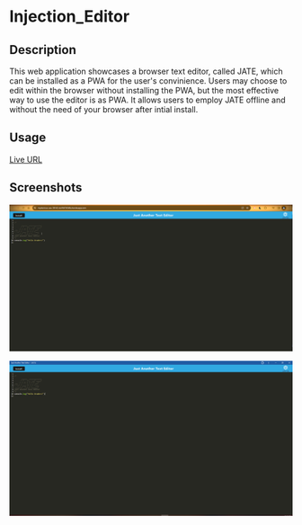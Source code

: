 # Injection_Editor

## Description

This web application showcases a browser text editor, called JATE, which can be installed as a PWA for the user's convinience. Users may choose to edit within the browser without installing the PWA, but the most effective way to use the editor is as PWA. It allows users
to employ JATE offline and without the need of your browser after intial install.

## Usage

[Live URL](https://mysterious-sea-38142-da1fbf7d548a.herokuapp.com/)

## Screenshots

![Screenshot of Injection Editor in Browser](./client/screenshots/Heroku_deployed_browserBased_JATE.PNG)

![Screenshot of Injection Editor as PWA](./client/screenshots/PWA_deployed_heroku.PNG)